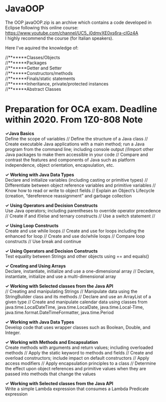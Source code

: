 # JavaOOP
The OOP javaOOP.zip is an archive which contains a code developed in Eclipse following this online course:</br>
https://www.youtube.com/channel/UC5_j0dmvXE0xs6ra-clGz4A</br>
I highly recommend the course (for Italian speakers). </br>

Here I've aquired the knowledge of:</br>

//*******Classes/Objects</br>
//*******Packages</br>
//*******Getter and Setter</br> 
//*******Constructors/methods</br>
//*******Finals/static statements</br>
//*******Inheritance, private/protected instances</br>
//*******Abstract Classes</br>


# Preparation for OCA exam. Deadline within 2020. From 1Z0-808 Note

<b>✓Java Basics </b></br>
Define the scope of variables // Define the structure of a Java class // Create executable Java applications with a main method; run a Java program from the command line; including console output //Import other Java packages to make them accessible in your code // Compare and contrast the features and components of Java such as platform independence, object orientation, encapsulation, etc.  </br>

<b> ✓ Working with Java Data Types  </b></br>
Declare and initialize variables (including casting or primitive types) // Differentiate between object reference variables and primitive variables // Know how to read or write to object fields // Explain an Object’s Lifecycle (creation, “dereference reassignment” and garbage collection 

<b> ✓ Using Operators and Decision Constructs </b> </br>
Use Java operators; including parentheses to override operator precedence // Create if and if/else and ternary constructs // Use a switch statement //

<b>✓ Using Loop Constructs </b></br>
Create and use while loops // Create and use for loops including the enhanced for loop // Create and use do/while loops // Compare loop constructs // Use break and continue</br>

<b>✓ Using Operators and Decision Constructs</b></br>
Test equality between Strings and other objects using == and equals() </br>

<b>✓ Creating and Using Arrays</b></br>
Declare, instantiate, initialize and use a one-dimensional array // Declare, instantiate, initialize and use a multi-dimensional array

<b>✓ Working with Selected classes from the Java API</b></br>
// Creating and manipulating Strings // Manipulate data using the StringBuilder class and its methods // Declare and use an ArrayList of a given type // Create and manipulate calendar data using classes from java.time.LocalDateTime, java.time.LocalDate, java.time.Local-Time, java.time.format.DateTimeFormatter, java.time.Period

<b>✓ Working with Java Data Types</b></br>
Develop code that uses wrapper classes such as Boolean, Double, and Integer.

<b> ✓ Working with Methods and Encapsulation</b></br>
Create methods with arguments and return values; including overloaded methods // Apply the static keyword to methods and fields // Create and overload constructors; include impact on default constructors // Apply access modifiers // Apply encapsulation principles to a class // Determine the effect upon object references and primitive
values when they are passed into methods that change the values</br>

<b> ✓ Working with Selected classes from the Java API</b></br>
Write a simple Lambda expression that consumes a Lambda Predicate expression

